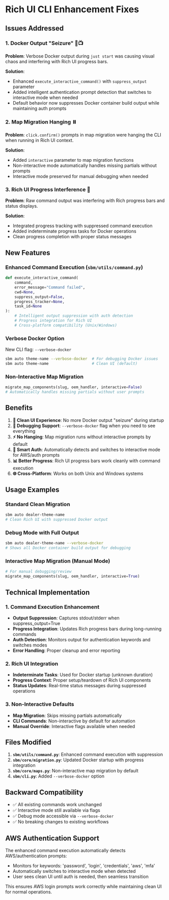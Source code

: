 # Rich UI CLI Enhancement Fixes

## Issues Addressed

### 1. Docker Output "Seizure" 🚫📺
**Problem**: Verbose Docker output during `just start` was causing visual chaos and interfering with Rich UI progress bars.

**Solution**: 
- Enhanced `execute_interactive_command()` with `suppress_output` parameter
- Added intelligent authentication prompt detection that switches to interactive mode when needed
- Default behavior now suppresses Docker container build output while maintaining auth prompts

### 2. Map Migration Hanging ⏸️
**Problem**: `click.confirm()` prompts in map migration were hanging the CLI when running in Rich UI context.

**Solution**:
- Added `interactive` parameter to map migration functions
- Non-interactive mode automatically handles missing partials without prompts
- Interactive mode preserved for manual debugging when needed

### 3. Rich UI Progress Interference 🔄
**Problem**: Raw command output was interfering with Rich progress bars and status displays.

**Solution**:
- Integrated progress tracking with suppressed command execution
- Added indeterminate progress tasks for Docker operations
- Clean progress completion with proper status messages

## New Features

### Enhanced Command Execution (`sbm/utils/command.py`)

```python
def execute_interactive_command(
    command, 
    error_message="Command failed", 
    cwd=None, 
    suppress_output=False, 
    progress_tracker=None, 
    task_id=None
):
    # Intelligent output suppression with auth detection
    # Progress integration for Rich UI
    # Cross-platform compatibility (Unix/Windows)
```

### Verbose Docker Option

New CLI flag: `--verbose-docker`
```bash
sbm auto theme-name --verbose-docker  # For debugging Docker issues
sbm auto theme-name                   # Clean UI (default)
```

### Non-Interactive Map Migration

```python
migrate_map_components(slug, oem_handler, interactive=False)
# Automatically handles missing partials without user prompts
```

## Benefits

1. **🎯 Clean UI Experience**: No more Docker output "seizure" during startup
2. **🔧 Debugging Support**: `--verbose-docker` flag when you need to see everything
3. **⚡ No Hanging**: Map migration runs without interactive prompts by default
4. **🔐 Smart Auth**: Automatically detects and switches to interactive mode for AWS/auth prompts
5. **📊 Better Progress**: Rich UI progress bars work cleanly with command execution
6. **🌐 Cross-Platform**: Works on both Unix and Windows systems

## Usage Examples

### Standard Clean Migration
```bash
sbm auto dealer-theme-name
# Clean Rich UI with suppressed Docker output
```

### Debug Mode with Full Output
```bash
sbm auto dealer-theme-name --verbose-docker
# Shows all Docker container build output for debugging
```

### Interactive Map Migration (Manual Mode)
```python
# For manual debugging/review
migrate_map_components(slug, oem_handler, interactive=True)
```

## Technical Implementation

### 1. Command Execution Enhancement
- **Output Suppression**: Captures stdout/stderr when suppress_output=True
- **Progress Integration**: Updates Rich progress bars during long-running commands
- **Auth Detection**: Monitors output for authentication keywords and switches modes
- **Error Handling**: Proper cleanup and error reporting

### 2. Rich UI Integration  
- **Indeterminate Tasks**: Used for Docker startup (unknown duration)
- **Progress Context**: Proper setup/teardown of Rich UI components
- **Status Updates**: Real-time status messages during suppressed operations

### 3. Non-Interactive Defaults
- **Map Migration**: Skips missing partials automatically
- **CLI Commands**: Non-interactive by default for automation
- **Manual Override**: Interactive flags available when needed

## Files Modified

1. **`sbm/utils/command.py`**: Enhanced command execution with suppression
2. **`sbm/core/migration.py`**: Updated Docker startup with progress integration
3. **`sbm/core/maps.py`**: Non-interactive map migration by default
4. **`sbm/cli.py`**: Added `--verbose-docker` option

## Backward Compatibility

- ✅ All existing commands work unchanged
- ✅ Interactive mode still available via flags
- ✅ Debug mode accessible via `--verbose-docker`
- ✅ No breaking changes to existing workflows

## AWS Authentication Support

The enhanced command execution automatically detects AWS/authentication prompts:
- Monitors for keywords: 'password', 'login', 'credentials', 'aws', 'mfa'
- Automatically switches to interactive mode when detected
- User sees clean UI until auth is needed, then seamless transition

This ensures AWS login prompts work correctly while maintaining clean UI for normal operations.